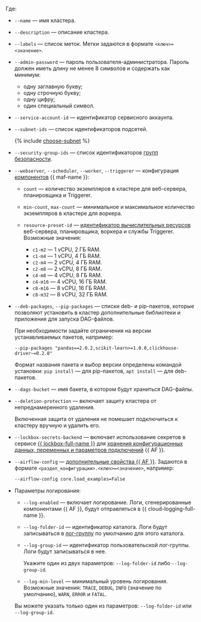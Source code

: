 Где:

* `--name` — имя кластера.
* `--description` — описание кластера.
* `--labels` — список меток. Метки задаются в формате `<ключ>=<значение>`.
* `--admin-password` — пароль пользователя-администратора. Пароль должен иметь длину не менее 8 символов и содержать как минимум:

    * одну заглавную букву;
    * одну строчную букву;
    * одну цифру;
    * один специальный символ.

* `--service-account-id` — идентификатор сервисного аккаунта.
* `--subnet-ids` — список идентификаторов подсетей.

    {% include [choose-subnet](../choose-subnet.md) %}

* `--security-group-ids` — список идентификаторов [групп безопасности](../../../../managed-airflow/concepts/network.md#security-groups).
* `--webserver`, `--scheduler`, `--worker`, `--triggerer` — конфигурация [компонентов](../../../../managed-airflow/concepts/index.md#components) {{ maf-name }}:

    * `count` — количество экземпляров в кластере для веб-сервера, планировщика и Triggerer.
    * `min-count`, `max-count` — минимальное и максимальное количество экземпляров в кластере для воркера.
    * `resource-preset-id` — [идентификатор вычислительных ресурсов](../../../../managed-airflow/concepts/index.md#presets) веб-сервера, планировщика, воркера и службы Triggerer. Возможные значения:

        * `c1-m2` — 1 vCPU, 2 ГБ RAM.
        * `c1-m4` — 1 vCPU, 4 ГБ RAM.
        * `c2-m4` — 2 vCPU, 4 ГБ RAM.
        * `c2-m8` — 2 vCPU, 8 ГБ RAM.
        * `c4-m8` — 4 vCPU, 8 ГБ RAM.
        * `c4-m16` — 4 vCPU, 16 ГБ RAM.
        * `c8-m16` — 8 vCPU, 16 ГБ RAM.
        * `c8-m32` — 8 vCPU, 32 ГБ RAM.

* `--deb-packages`, `--pip-packages` — списки deb- и pip-пакетов, которые позволяют установить в кластер дополнительные библиотеки и приложения для запуска DAG-файлов.

    При необходимости задайте ограничения на версии устанавливаемых пакетов, например:

    ```hcl
    --pip-packages "pandas==2.0.2,scikit-learn>=1.0.0,clickhouse-driver~=0.2.0"
    ```

    Формат названия пакета и выбор версии определены командой установки: `pip install` — для pip-пакетов, `apt install` — для deb-пакетов.

* `--dags-bucket` — имя бакета, в котором будут храниться DAG-файлы.
* `--deletion-protection` — включает защиту кластера от непреднамеренного удаления.

    Включенная защита от удаления не помешает подключиться к кластеру вручную и удалить его.

* `--lockbox-secrets-backend` — включает использование секретов в сервисе [{{ lockbox-full-name }}](../../../../lockbox/concepts/index.md) для [хранения конфигурационных данных, переменных и параметров подключений](../../../../managed-airflow/concepts/impersonation.md#lockbox-integration) {{ AF }}.
* `--airflow-config` — [дополнительные свойства {{ AF }}](https://airflow.apache.org/docs/apache-airflow/2.2.4/configurations-ref.html). Задаются в формате `<раздел_конфигурации>.<ключ>=<значение>`, например:

    ```bash
    --airflow-config core.load_examples=False
    ```

* Параметры логирования:

    * `--log-enabled` — включает логирование. Логи, сгенерированные компонентами {{ AF }}, будут отправляться в {{ cloud-logging-full-name }}.
    * `--log-folder-id` — идентификатор каталога. Логи будут записываться в [лог-группу](../../../../logging/concepts/log-group.md) по умолчанию для этого каталога.
    * `--log-group-id` — идентификатор пользовательской лог-группы. Логи будут записываться в нее.

        Укажите один из двух параметров: `--log-folder-id` либо `--log-group-id`.

    * `--log-min-level` — минимальный уровень логирования. Возможные значения: `TRACE`, `DEBUG`, `INFO` (значение по умолчанию), `WARN`, `ERROR` и `FATAL`.

    Вы можете указать только один из параметров: `--log-folder-id` или `--log-group-id`.
